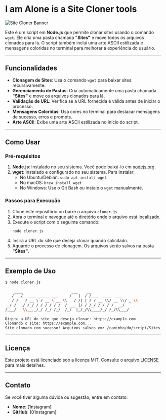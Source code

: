
# I am Alone is a Site Cloner tools 

![Site Cloner Banner](Screenshot_2025-03-05-02-22-36-156_com.termux.png) <!-- Adicione uma imagem ou banner se desejar -->

Este é um script em **Node.js** que permite clonar sites usando o comando `wget`. Ele cria uma pasta chamada **"Sites"** e move todos os arquivos clonados para lá. O script também inclui uma arte ASCII estilizada e mensagens coloridas no terminal para melhorar a experiência do usuário.

---

## Funcionalidades

- **Clonagem de Sites**: Usa o comando `wget` para baixar sites recursivamente.
- **Gerenciamento de Pastas**: Cria automaticamente uma pasta chamada **"Sites"** e move os arquivos clonados para lá.
- **Validação de URL**: Verifica se a URL fornecida é válida antes de iniciar o processo.
- **Mensagens Coloridas**: Usa cores no terminal para destacar mensagens de sucesso, erros e prompts.
- **Arte ASCII**: Exibe uma arte ASCII estilizada no início do script.

---

## Como Usar

### Pré-requisitos

1. **Node.js**: Instalado no seu sistema. Você pode baixá-lo em [nodejs.org](https://nodejs.org/).
2. **wget**: Instalado e configurado no seu sistema. Para instalar:
   - No Ubuntu/Debian: `sudo apt install wget`
   - No macOS: `brew install wget`
   - No Windows: Use o Git Bash ou instale o `wget` manualmente.

### Passos para Execução

1. Clone este repositório ou baixe o arquivo `cloner.js`.
2. Abra o terminal e navegue até o diretório onde o arquivo está localizado.
3. Execute o script com o seguinte comando:
   ```bash
   node cloner.js
   ```
4. Insira a URL do site que deseja clonar quando solicitado.
5. Aguarde o processo de clonagem. Os arquivos serão salvos na pasta **"Sites"**.

---

## Exemplo de Uso

```bash
$ node cloner.js

    ____                      ___    __               
   /  _/  ____ _____ ___     /   |  / /___  ____  ___ 
   / /   / __ \`/ __ \`__ \\   / /| | / / __ \\/ __ \\/ _ \\
 _/ /   / /_/ / / / / / /  / ___ |/ / /_/ / / / /  __/
/___/   \\__,_/_/ /_/ /_/  /_/  |_/_/\\____/_/ /_/\\___/ 
                                                      
Digite a URL do site que deseja clonar: https://example.com
Clonando o site: https://example.com...
Site clonado com sucesso! Arquivos salvos em: /caminho/do/script/Sites
```

---


## Licença

Este projeto está licenciado sob a licença MIT. Consulte o arquivo [LICENSE](LICENSE) para mais detalhes.

---

## Contato

Se você tiver alguma dúvida ou sugestão, entre em contato:

- **Nome**: [1nstagram]
- **GitHub**: [01nstagram]
